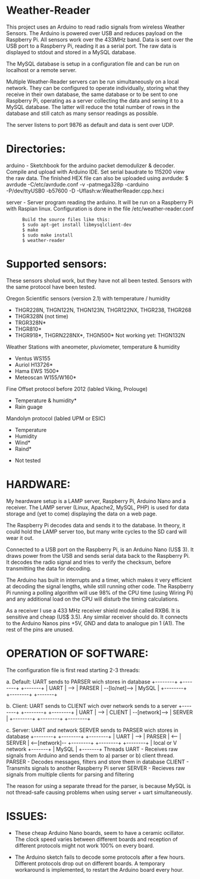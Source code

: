 Weather-Reader
==============

This project uses an Arduino to read radio signals from wireless 
Weather Sensors. The Arduino is powered over USB and reduces payload 
on the Raspberry Pi. All sensors work over the 433MHz band. Data is 
sent over the USB port to a Raspberry Pi, reading it as a serial port. 
The raw data is displayed to stdout and stored in a MySQL database.

The MySQL database is setup in a configuration file and can be run
on localhost or a remote server.

Multiple Weather-Reader servers can be run simultaneously on a local 
network. They can be configured to operate individually, storing what 
they receive in their own database, the same database or to be sent to 
one Raspberry Pi, operating as a server collecting the data and sening 
it to a MySQL database. The latter will reduce the total number of rows 
in the database and still catch as many sensor readings as possible.

The server listens to port 9876 as default and data is sent over UDP.

Directories:
============

arduino - Sketchbook for the arduino packet demodulizer & decoder. 
          Compile and upload with Arduino IDE. Set serial baudrate to 
          115200 view the raw data. The finished HEX file can also be 
          uploaded using avrdude:
          $ avrdude -C/etc/avrdude.conf -v -patmega328p -carduino \
                    -P/dev/ttyUSB0 -b57600 -D -Uflash:w:WeatherReader.cpp.hex:i

server  - Server program reading the arduino. It will be run on a Raspberry 
          Pi with Raspian linux. Configuration is done in the file
          /etc/weather-reader.conf
          
          Build the source files like this:
          $ sudo apt-get install libmysqlclient-dev
          $ make
          $ sudo make install
          $ weather-reader


Supported sensors:
==================

These sensors sholud work, but they have not all been tested. Sensors 
with the same protocol have been tested.

Oregon Scientific sensors (version 2.1) with temperature / humidity
  - THGR228N, THGN122N, THGN123N, THGR122NX, THGR238, THGR268
  - THGR328N (not time)
  - TRGR328N*
  - THGR810*
  - THGR918*, THGRN228NX*, THGN500*
Not working yet: THGN132N

Weather Stations with aneometer, pluviometer, temperature & humidity
  - Ventus WS155
  - Auriol H13726*
  - Hama EWS 1500*
  - Meteoscan W155/W160*

 Fine Offset protocol before 2012 (labled Viking, Prolouge)
  - Temperature & humidity*
  - Rain guage

 Mandolyn protocol (labled UPM or ESIC)
  - Temperature
  - Humidity
  - Wind*
  - Raind*

   * Not tested


HARDWARE:
=========

My heardware setup is a LAMP server, Raspberry Pi, Arduino Nano and a receiver.
The LAMP server (Linux, Apache2, MySQL, PHP) is used for data storage and 
(yet to come) displaying the data on a web page.

The Raspberry Pi decodes data and sends it to the database. In theory, it could 
hold the LAMP server too, but many write cycles to the SD card will wear it out.

Connected to a USB port on the Raspberry Pi, is an Arduino Nano (US$ 3). It draws 
power from the USB and sends serial data back to the Raspberry Pi. It decodes the 
radio signal and tries to verify the checksum, before transmitting the data for 
decoding.

The Arduino has built in interrupts and a timer, which makes it very efficient at 
decoding the signal lengths, while still running other code. The Raspberry Pi running 
a polling algorithm will use 98% of the CPU time (using Wiring Pi) and any additional 
load on the CPU will disturb the timing calculations.

As a receiver I use a 433 MHz receiver shield module called RXB6. It is sensitive 
and cheap (US$ 3.5). Any similar receiver should do. It connects to the Arduino Nanos 
pins +5V, GND and data to analogue pin 1 (A1). The rest of the pins are unused.


OPERATION OF SOFTWARE:
======================

The configuration file is first read starting 2-3 threads: 

a. Default: UART sends to PARSER wich stores in database
   +--------+      +--------+               +-------+
   |  UART  | -->  | PARSER | --[lo/net]--> | MySQL |
   +--------+      +--------+               +-------+

b. Client:  UART sends to CLIENT wich over network sends to a server
   +--------+      +--------+                +--------+
   |  UART  | -->  | CLIENT | --[network]--> | SERVER |
   +--------+      +--------+                +--------+

c. Server:  UART and network SERVER sends to PARSER wich stores in database
   +--------+      +--------+     +--------+
   |  UART  | -->  | PARSER | <-- | SERVER | <--[network]--
   +--------+      +--------+     +--------+
                       |  local or
                       V  network
                   +-------+
                   | MySQL |
                   +-------+
Threads
UART   - Receives raw signals from Arduino and sends them to a) parser or b) client thread.
PARSER - Decodes messages, filters and store them in database
CLIENT - Transmits signals to another Raspberry Pi server
SERVER - Recieves raw signals from multiple clients for parsing and filtering

The reason for using a separate thread for the parser, is because MySQL is 
not thread-safe causing problems when using server + uart simultaneously.

ISSUES:
=======
- These cheap Arduino Nano boards, seem to have a ceramic ocillator. The clock speed 
  varies between different boards and reception of different protocols might not work 
  100% on every board.

- The Arduino sketch fails to decode some protocols after a few hours. Different protocols 
  drop out on different boards. A temporary workaround is implemented, to restart the 
  Arduino board every hour.
